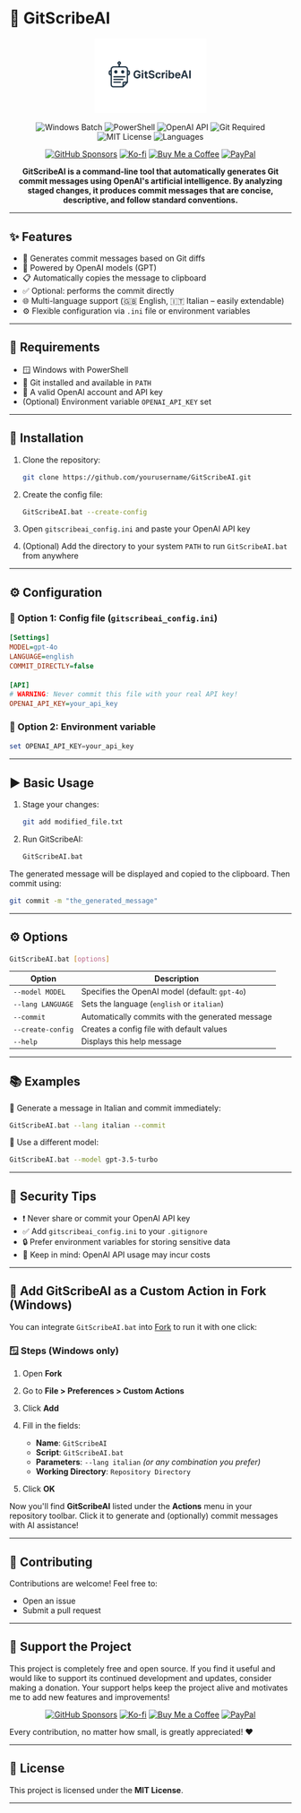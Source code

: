 # 🤖 GitScribeAI

<div align="center">
  <img src="logo.png" alt="GitScribeAI" width="200">
</div>

<p align="center">
  <img src="https://img.shields.io/badge/Windows-Batch-0078D6?logo=windows&logoColor=white" alt="Windows Batch">
  <img src="https://img.shields.io/badge/PowerShell-5.0+-5391FE?logo=powershell&logoColor=white" alt="PowerShell">
  <img src="https://img.shields.io/badge/OpenAI-API-412991?logo=openai&logoColor=white" alt="OpenAI API">
  <img src="https://img.shields.io/badge/Git-Required-F05032?logo=git&logoColor=white" alt="Git Required">
  <img src="https://img.shields.io/badge/license-MIT-green.svg" alt="MIT License">
  <img src="https://img.shields.io/badge/languages-EN%20%7C%20IT-brightgreen" alt="Languages">
</p>

<p align="center">
  <a href="https://github.com/sponsors/ChromuSx"><img src="https://img.shields.io/badge/Sponsor-GitHub-EA4AAA?style=for-the-badge&logo=github-sponsors&logoColor=white" alt="GitHub Sponsors"></a>
  <a href="https://ko-fi.com/chromus"><img src="https://img.shields.io/badge/Support-Ko--fi-FF5E5B?style=for-the-badge&logo=ko-fi&logoColor=white" alt="Ko-fi"></a>
  <a href="https://buymeacoffee.com/chromus"><img src="https://img.shields.io/badge/Buy%20Me%20a%20Coffee-FFDD00?style=for-the-badge&logo=buy-me-a-coffee&logoColor=black" alt="Buy Me a Coffee"></a>
  <a href="https://www.paypal.com/paypalme/giovanniguarino1999"><img src="https://img.shields.io/badge/Donate-PayPal-00457C?style=for-the-badge&logo=paypal&logoColor=white" alt="PayPal"></a>
</p>

<p align="center">
  <strong>GitScribeAI is a command-line tool that automatically generates Git commit messages using OpenAI's artificial intelligence.
  By analyzing staged changes, it produces commit messages that are concise, descriptive, and follow standard conventions.
  </strong>
</p>

---

## ✨ Features

* 📄 Generates commit messages based on Git diffs
* 🧠 Powered by OpenAI models (GPT)
* 📋 Automatically copies the message to clipboard
* ✅ Optional: performs the commit directly
* 🌐 Multi-language support (🇬🇧 English, 🇮🇹 Italian – easily extendable)
* ⚙️ Flexible configuration via `.ini` file or environment variables

---

## 🧰 Requirements

* 🪟 Windows with PowerShell
* 🧬 Git installed and available in `PATH`
* 🔐 A valid OpenAI account and API key
* (Optional) Environment variable `OPENAI_API_KEY` set

---

## 🚀 Installation

1. Clone the repository:

   ```bash
   git clone https://github.com/yourusername/GitScribeAI.git
   ```

2. Create the config file:

   ```bash
   GitScribeAI.bat --create-config
   ```

3. Open `gitscribeai_config.ini` and paste your OpenAI API key

4. (Optional) Add the directory to your system `PATH` to run `GitScribeAI.bat` from anywhere

---

## ⚙️ Configuration

### 📁 Option 1: Config file (`gitscribeai_config.ini`)

```ini
[Settings]
MODEL=gpt-4o
LANGUAGE=english
COMMIT_DIRECTLY=false

[API]
# WARNING: Never commit this file with your real API key!
OPENAI_API_KEY=your_api_key
```

### 🌱 Option 2: Environment variable

```powershell
set OPENAI_API_KEY=your_api_key
```

---

## ▶️ Basic Usage

1. Stage your changes:

   ```bash
   git add modified_file.txt
   ```

2. Run GitScribeAI:

   ```bash
   GitScribeAI.bat
   ```

The generated message will be displayed and copied to the clipboard.
Then commit using:

```bash
git commit -m "the_generated_message"
```

---

## ⚙️ Options

```bash
GitScribeAI.bat [options]
```

| Option            | Description                                      |
| ----------------- | ------------------------------------------------ |
| `--model MODEL`   | Specifies the OpenAI model (default: `gpt-4o`)   |
| `--lang LANGUAGE` | Sets the language (`english` or `italian`)       |
| `--commit`        | Automatically commits with the generated message |
| `--create-config` | Creates a config file with default values        |
| `--help`          | Displays this help message                       |

---

## 📚 Examples

🔸 Generate a message in Italian and commit immediately:

```bash
GitScribeAI.bat --lang italian --commit
```

🔸 Use a different model:

```bash
GitScribeAI.bat --model gpt-3.5-turbo
```

---

## 🔐 Security Tips

* ❗ Never share or commit your OpenAI API key
* ✅ Add `gitscribeai_config.ini` to your `.gitignore`
* 🔒 Prefer environment variables for storing sensitive data
* 💸 Keep in mind: OpenAI API usage may incur costs

---

## 🧩 Add GitScribeAI as a Custom Action in Fork (Windows)

You can integrate `GitScribeAI.bat` into [Fork](https://git-fork.com) to run it with one click:

### 🪟 Steps (Windows only)

1. Open **Fork**

2. Go to **File > Preferences > Custom Actions**

3. Click **Add**

4. Fill in the fields:

   * **Name**: `GitScribeAI`
   * **Script**: `GitScribeAI.bat`
   * **Parameters**: `--lang italian` *(or any combination you prefer)*
   * **Working Directory**: `Repository Directory`

5. Click **OK**

Now you'll find **GitScribeAI** listed under the **Actions** menu in your repository toolbar. Click it to generate and (optionally) commit messages with AI assistance!

---

## 🤝 Contributing

Contributions are welcome!
Feel free to:

* Open an issue
* Submit a pull request

---

## 💖 Support the Project

This project is completely free and open source. If you find it useful and would like to support its continued development and updates, consider making a donation. Your support helps keep the project alive and motivates me to add new features and improvements!

<div align="center">
  <a href="https://github.com/sponsors/ChromuSx"><img src="https://img.shields.io/badge/Sponsor-GitHub-EA4AAA?style=for-the-badge&logo=github-sponsors&logoColor=white" alt="GitHub Sponsors"></a>
  <a href="https://ko-fi.com/chromus"><img src="https://img.shields.io/badge/Support-Ko--fi-FF5E5B?style=for-the-badge&logo=ko-fi&logoColor=white" alt="Ko-fi"></a>
  <a href="https://buymeacoffee.com/chromus"><img src="https://img.shields.io/badge/Buy%20Me%20a%20Coffee-FFDD00?style=for-the-badge&logo=buy-me-a-coffee&logoColor=black" alt="Buy Me a Coffee"></a>
  <a href="https://www.paypal.com/paypalme/giovanniguarino1999"><img src="https://img.shields.io/badge/Donate-PayPal-00457C?style=for-the-badge&logo=paypal&logoColor=white" alt="PayPal"></a>
</div>

Every contribution, no matter how small, is greatly appreciated! ❤️

---

## 📜 License

This project is licensed under the **MIT License**.

---
